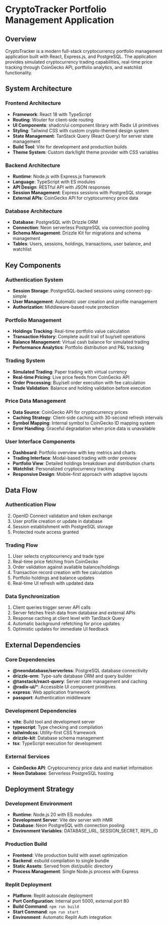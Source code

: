 # CryptoTracker Portfolio Management Application

## Overview

CryptoTracker is a modern full-stack cryptocurrency portfolio management application built with React, Express.js, and PostgreSQL. The application provides simulated cryptocurrency trading capabilities, real-time price tracking through CoinGecko API, portfolio analytics, and watchlist functionality.

## System Architecture

### Frontend Architecture
- **Framework**: React 18 with TypeScript
- **Routing**: Wouter for client-side routing
- **UI Components**: shadcn/ui component library with Radix UI primitives
- **Styling**: Tailwind CSS with custom crypto-themed design system
- **State Management**: TanStack Query (React Query) for server state management
- **Build Tool**: Vite for development and production builds
- **Theme System**: Custom dark/light theme provider with CSS variables

### Backend Architecture
- **Runtime**: Node.js with Express.js framework
- **Language**: TypeScript with ES modules
- **API Design**: RESTful API with JSON responses
- **Session Management**: Express sessions with PostgreSQL storage
- **External APIs**: CoinGecko API for cryptocurrency price data

### Database Architecture
- **Database**: PostgreSQL with Drizzle ORM
- **Connection**: Neon serverless PostgreSQL via connection pooling
- **Schema Management**: Drizzle Kit for migrations and schema management
- **Tables**: Users, sessions, holdings, transactions, user balance, and watchlist

## Key Components

### Authentication System
- **Session Storage**: PostgreSQL-backed sessions using connect-pg-simple
- **User Management**: Automatic user creation and profile management
- **Authorization**: Middleware-based route protection

### Portfolio Management
- **Holdings Tracking**: Real-time portfolio value calculation
- **Transaction History**: Complete audit trail of buy/sell operations
- **Balance Management**: Virtual cash balance for simulated trading
- **Performance Analytics**: Portfolio distribution and P&L tracking

### Trading System
- **Simulated Trading**: Paper trading with virtual currency
- **Real-time Pricing**: Live price feeds from CoinGecko API
- **Order Processing**: Buy/sell order execution with fee calculation
- **Trade Validation**: Balance and holding validation before execution

### Price Data Management
- **Data Source**: CoinGecko API for cryptocurrency prices
- **Caching Strategy**: Client-side caching with 30-second refresh intervals
- **Symbol Mapping**: Internal symbol to CoinGecko ID mapping system
- **Error Handling**: Graceful degradation when price data is unavailable

### User Interface Components
- **Dashboard**: Portfolio overview with key metrics and charts
- **Trading Interface**: Modal-based trading with order preview
- **Portfolio View**: Detailed holdings breakdown and distribution charts
- **Watchlist**: Personalized cryptocurrency tracking
- **Responsive Design**: Mobile-first approach with adaptive layouts

## Data Flow

### Authentication Flow
2. OpenID Connect validation and token exchange
3. User profile creation or update in database
4. Session establishment with PostgreSQL storage
5. Protected route access granted

### Trading Flow
1. User selects cryptocurrency and trade type
2. Real-time price fetching from CoinGecko
3. Order validation against available balance/holdings
4. Transaction record creation with fee calculation
5. Portfolio holdings and balance updates
6. Real-time UI refresh with updated data

### Data Synchronization
1. Client queries trigger server API calls
2. Server fetches fresh data from database and external APIs
3. Response caching at client level with TanStack Query
4. Automatic background refetching for price updates
5. Optimistic updates for immediate UI feedback

## External Dependencies

### Core Dependencies
- **@neondatabase/serverless**: PostgreSQL database connectivity
- **drizzle-orm**: Type-safe database ORM and query builder
- **@tanstack/react-query**: Server state management and caching
- **@radix-ui/***: Accessible UI component primitives
- **express**: Web application framework
- **passport**: Authentication middleware

### Development Dependencies
- **vite**: Build tool and development server
- **typescript**: Type checking and compilation
- **tailwindcss**: Utility-first CSS framework
- **drizzle-kit**: Database schema management
- **tsx**: TypeScript execution for development

### External Services
- **CoinGecko API**: Cryptocurrency price data and market information
- **Neon Database**: Serverless PostgreSQL hosting

## Deployment Strategy

### Development Environment
- **Runtime**: Node.js 20 with ES modules
- **Development Server**: Vite dev server with HMR
- **Database**: Neon PostgreSQL with connection pooling
- **Environment Variables**: DATABASE_URL, SESSION_SECRET, REPL_ID

### Production Build
- **Frontend**: Vite production build with asset optimization
- **Backend**: esbuild compilation to single bundle
- **Static Assets**: Served from dist/public directory
- **Process Management**: Single Node.js process with Express

### Replit Deployment
- **Platform**: Replit autoscale deployment
- **Port Configuration**: Internal port 5000, external port 80
- **Build Command**: `npm run build`
- **Start Command**: `npm run start`
- **Environment**: Automatic Replit Auth integration
